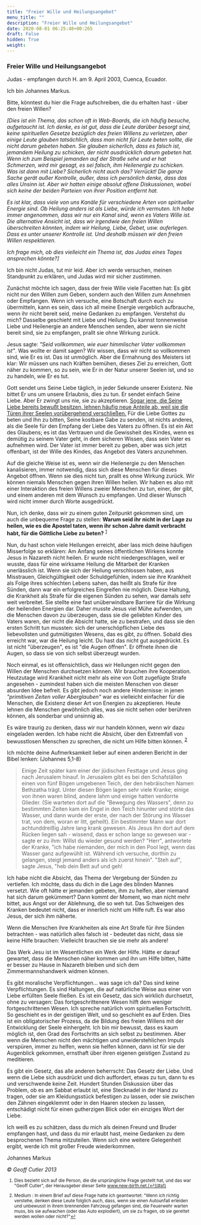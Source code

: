 ```yaml
---
title: "Freier Wille und Heilungsangebot"
menu_title: ""
description: "Freier Wille und Heilungsangebot"
date: 2020-08-01 06:25:48+00:265
draft: False
hidden: True
weight:
---
```

### Freier Wille und Heilungsangebot

Judas - empfangen durch H. am 9. April 2003, Cuenca, Ecuador.

Ich bin Johannes Markus.

Bitte, könntest du hier die Frage aufschreiben, die du erhalten hast - über den freien Willen?

*[Dies ist ein Thema, das schon oft in Web-Boards, die ich häufig besuche, aufgetaucht ist. Ich denke, es ist gut, dass die Leute darüber besorgt sind, keine spirituellen Gesetze bezüglich des freien Willens zu verletzen, aber einige Leute glauben tatsächlich, dass man nicht für Leute beten sollte, die nicht darum gebeten haben. Sie glauben sicherlich, dass es falsch ist, jemandem Heilung zu schicken, der nicht ausdrücklich darum gebeten hat. Wenn ich zum Beispiel jemanden auf der Straße sehe und er hat Schmerzen, wird mir gesagt, es sei falsch, ihm Heilenergie zu schicken. Was ist dann mit Liebe? Sicherlich nicht auch das? Verrückt! Die ganze Sache gerät außer Kontrolle, außer, dass ich persönlich denke, dass das alles Unsinn ist. Aber wir hatten einige absolut offene Diskussionen, wobei sich keine der beiden Parteien von ihrer Position entfernt hat.*

*Es ist klar, dass viele von uns Kanäle für verschiedene Arten von spiritueller Energie sind. Ob Heilung anders ist als Liebe, würde ich vermuten. Ich habe immer angenommen, dass wir nur ein Kanal sind, wenn es Vaters Wille ist. Die alternative Ansicht ist, dass wir irgendwie den freien Willen überschreiten könnten, indem wir Heilung, Liebe, Gebet, usw. auferlegen. Dass es unter unserer Kontrolle ist. Und deshalb müssen wir den freien Willen respektieren.*

*Ich frage mich, ob dies vielleicht ein Thema ist, das Judas eines Tages ansprechen könnte?]*

Ich bin nicht Judas, tut mir leid. Aber ich werde versuchen, meinen Standpunkt zu erklären, und Judas wird mir sicher zustimmen.

Zunächst möchte ich sagen, dass der freie Wille viele Facetten hat: Es gibt nicht nur den Willen zum Geben, sondern auch den Willen zum Annehmen oder Empfangen. Wenn ich versuche, eine Botschaft durch euch zu übermitteln, kann es sein, dass ich all meine Energie vergeblich aufbrauche, wenn ihr nicht bereit seid, meine Gedanken zu empfangen. Verstehst du mich? Dasselbe geschieht mit Liebe und Heilung. Du kannst tonnenweise Liebe und Heilenergie an andere Menschen senden, aber wenn sie nicht bereit sind, sie zu empfangen, prallt sie ohne Wirkung zurück.

Jesus sagte: *"Seid vollkommen, wie euer himmlischer Vater vollkommen ist"*. Was wollte er damit sagen? Wir wissen, dass wir nicht so vollkommen sind, wie Er es ist. Das ist unmöglich. Aber die Ermahnung des Meisters ist klar: Wir müssen uns nach Kräften bemühen, dieses Ziel zu erreichen, Gott näher zu kommen, so zu sein, wie Er in der Natur unserer Seelen ist, und so zu handeln, wie Er es tut.

Gott sendet uns Seine Liebe täglich, in jeder Sekunde unserer Existenz. Nie bittet Er uns um unsere Erlaubnis, dies zu tun. Er sendet einfach Seine Liebe. Aber Er zwingt uns nie, sie zu akzeptieren. [Sogar jene, die Seine Liebe bereits bewußt besitzen, lehnen häufig neue Anteile ab, weil sie die Türen ihrer Seelen vorübergehend verschließen.](/aktuelle-botschaften/aktuelle-botschaften-in-reihenfolge-des-datums/aktuelle-botschaften-2001/trancebotschaft-von-jesus-ar-jesus-24-juni-2001/  ) Für die Liebe Gottes zu beten und Ihn zu bitten, Seine kostbare Gabe zu senden, ist nichts anderes, als die Seele für den Empfang der Liebe des Vaters zu öffnen. Es ist ein Akt des Glaubens; es ist das Vertrauen und die Gewissheit des Kindes, wenn es demütig zu seinem Vater geht, in dem sicheren Wissen, dass sein Vater es aufnehmen wird. Der Vater ist immer bereit zu geben, aber was sich jetzt offenbart, ist der Wille des Kindes, das Angebot des Vaters anzunehmen.

Auf die gleiche Weise ist es, wenn wir die Heilenergie zu den Menschen kanalisieren, immer notwendig, dass sich diese Menschen für dieses Angebot öffnen. Wenn sie dies nicht tun, prallt es ohne Wirkung zurück. Wir können niemals Menschen gegen ihren Willen heilen. Wir haben es also mit einer Interaktion des freien Willens zweier Menschen zu tun, einer, der gibt, und einem anderen mit dem Wunsch zu empfangen. Und dieser Wunsch wird nicht immer durch Worte ausgedrückt.

Nun, ich denke, dass wir zu einem guten Zeitpunkt gekommen sind, um auch die unbequeme Frage zu stellen: **Warum seid ihr nicht in der Lage zu heilen, wie es die Apostel taten, wenn ihr schon Jahre damit verbracht habt, für die Göttliche Liebe zu beten?** <sup id="a1">[1](#f1)</sup>

Nun, du hast schon viele Heilungen erreicht, aber lass mich deine häufigen Misserfolge so erklären: Am Anfang seines öffentlichen Wirkens konnte Jesus in Nazareth nicht heilen. Er wurde nicht niedergeschlagen, weil er wusste, dass für eine wirksame Heilung die Mitarbeit der Kranken unerlässlich ist. Wenn sie sich der Heilung verschlossen haben, aus Misstrauen, Gleichgültigkeit oder Schuldgefühlen, indem sie ihre Krankheit als Folge ihres schlechten Lebens sahen, das heißt als Strafe für ihre Sünden, dann war ein erfolgreiches Eingreifen nie möglich. Diese Haltung, die Krankheit als Strafe für die eigenen Sünden zu sehen, war damals sehr weit verbreitet. Sie stellte eine fast unüberwindbare Barriere für die Wirkung der heilenden Energien dar. Daher musste Jesus viel Mühe aufwenden, um die Menschen davon zu überzeugen, dass sie die geliebten Kinder des Vaters waren, der nicht die Absicht hatte, sie zu bestrafen, und dass sie den ersten Schritt tun mussten: sich der unerschöpflichen Liebe des liebevollsten und gutmütigsten Wesens, das es gibt, zu öffnen. Sobald dies erreicht war, war die Heilung leicht. Du hast das nicht gut ausgedrückt. Es ist nicht "überzeugen", es ist "die Augen öffnen". Er öffnete ihnen die Augen, so dass sie von sich selbst überzeugt wurden.

Noch einmal, es ist offensichtlich, dass wir Heilungen nicht gegen den Willen der Menschen durchsetzen können. Wir brauchen ihre Kooperation. Heutzutage wird Krankheit nicht mehr als eine von Gott zugefügte Strafe angesehen - zumindest haben sich die meisten Menschen von dieser absurden Idee befreit. Es gibt jedoch noch andere Hindernisse: in jenen *"primitiven Zeiten voller Aberglauben"* war es vielleicht einfacher für die Menschen, die Existenz dieser Art von Energien zu akzeptieren. Heute lehnen die Menschen gewöhnlich alles, was sie nicht sehen oder berühren können, als sonderbar und unsinnig ab.

Es wäre traurig zu denken, dass wir nur handeln können, wenn wir dazu eingeladen werden. Ich habe nicht die Absicht, über den Extremfall von bewusstlosen Menschen zu sprechen, die nicht um Hilfe bitten können. <sup id="a2">[2](#f2)</sup>

Ich möchte deine Aufmerksamkeit lieber auf einen anderen Bericht in der Bibel lenken: (Johannes 5,1-8)

> Einige Zeit später kam einer der jüdischen Festtage und Jesus ging nach Jerusalem hinauf. In Jerusalem gibt es bei den Schafställen einen von fünf Bögen umgebenen Teich, der den hebräischen Namen Bethzatha trägt. Unter diesen Bögen lagen sehr viele Kranke; einige von ihnen waren blind, andere lahm und einige hatten verdorrte Glieder. (Sie warteten dort auf die "Bewegung des Wassers", denn zu bestimmten Zeiten kam ein Engel in den Teich hinunter und störte das Wasser, und dann wurde der erste, der nach der Störung ins Wasser trat, von dem, woran er litt, geheilt). Ein bestimmter Mann war dort achtunddreißig Jahre lang krank gewesen. Als Jesus ihn dort auf dem Rücken liegen sah - wissend, dass er schon lange so gewesen war - sagte er zu ihm: Willst du wieder gesund werden? "Herr", antwortete der Kranke, "ich habe niemanden, der mich in den Pool legt, wenn das Wasser ganz aufgewühlt ist. Während ich versuche, dorthin zu gelangen, steigt jemand anders als ich zuerst hinein". "Steh auf", sagte Jesus, "heb dein Bett auf und geh!

Ich habe nicht die Absicht, das Thema der Vergebung der Sünden zu vertiefen. Ich möchte, dass du dich in die Lage des blinden Mannes versetzt. Wie oft hätte er jemanden gebeten, ihm zu helfen, aber niemand hat sich darum gekümmert? Dann kommt der Moment, wo man nicht mehr bittet, aus Angst vor der Ablehnung, die so weh tut. Das Schweigen des Kranken bedeutet nicht, dass er innerlich nicht um Hilfe ruft. Es war also Jesus, der sich ihm näherte.

Wenn die Menschen ihre Krankheiten als eine Art Strafe für ihre Sünden betrachten - was natürlich alles falsch ist - bedeutet das nicht, dass sie keine Hilfe brauchen: Vielleicht brauchen sie sie mehr als andere!

Das Werk Jesu ist im Wesentlichen ein Werk der Hilfe. Hätte er darauf gewartet, dass die Menschen näher kommen und ihn um Hilfe bitten, hätte er besser zu Hause in Nazareth bleiben und sich dem Zimmermannshandwerk widmen können.

Es gibt moralische Verpflichtungen... was sage ich da? Das sind keine Verpflichtungen. Es sind Haltungen, die auf natürliche Weise aus einer von Liebe erfüllten Seele fließen. Es ist ein Gesetz, das sich wirklich durchsetzt, ohne zu versagen: Das fortgeschrittenere Wesen hilft dem weniger fortgeschrittenen Wesen. Ich spreche natürlich vom spirituellen Fortschritt. So geschieht es in der geistigen Welt, und so geschieht es auf Erden. Dies ist ein obligatorischer Prozess, da die Bildung des freien Willens mit der Entwicklung der Seele einhergeht. Ich bin mir bewusst, dass es kaum möglich ist, den Grad des Fortschritts an sich selbst zu bestimmen. Aber wenn die Menschen nicht den mächtigen und unwiderstehlichen Impuls verspüren, immer zu helfen, wenn sie helfen können, dann ist für sie der Augenblick gekommen, ernsthaft über ihren eigenen geistigen Zustand zu meditieren.

Es gibt ein Gesetz, das alle anderen beherrscht: Das Gesetz der Liebe. Und wenn die Liebe sich ausdrückt und dich auffordert, etwas zu tun, dann tu es und verschwende keine Zeit. Hundert Stunden Diskussion über das Problem, ob es am Sabbat erlaubt ist, eine Stecknadel in der Hand zu tragen, oder sie am Kleidungsstück befestigen zu lassen, oder sie zwischen den Zähnen eingeklemmt oder in den Haaren stecken zu lassen, entschädigt nicht für einen gutherzigen Blick oder ein einziges Wort der Liebe.

Ich weiß es zu schätzen, dass du mich als deinen Freund und Bruder empfangen hast, und dass du mir erlaubt hast, meine Gedanken zu dem besprochenen Thema mitzuteilen. Wenn sich eine weitere Gelegenheit ergibt, werde ich mit großer Freude wiederkommen.

Johannes Markus

*© Geoff Cutler 2013*
<small>

1. <large id="f1"> Dies bezieht sich auf die Person, die die ursprüngliche Frage gestellt hat, und das war "Geoff Cutler", der Herausgeber dieser Seite www.new-birth.net.[↩](#a1)

2. <large id="f2"> Medium : In einem Brief auf diese Frage hatte ich geantwortet: "Wenn ich richtig verstehe, denken diese Leute folglich auch, dass, wenn sie einen Autounfall erleiden und unbewusst in ihrem brennenden Fahrzeug gefangen sind, die Feuerwehr warten muss, bis sie aufwachen (oder das Auto explodiert), um sie zu fragen, ob sie gerettet werden wollen oder nicht?"[↩](#a2)
